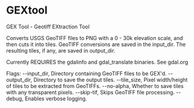 # GEXtool
GEX Tool - Geotiff EXtraction Tool

Converts USGS GeoTIFF files to PNG with a 0 - 30k elevation scale, and then cuts it into tiles.
GeoTIFF conversions are saved in the input_dir. The resulting tiles, if any, are saved in output_dir.

Currently REQUIRES the gdalinfo and gdal_translate binaries. See gdal.org

Flags:
  --input_dir, Directory containing GeoTIFF files to be GEX'd.
  --output_dir, Directory to save the output tiles.
  --tile_size, Pixel width/height of tiles to be extracted from GeoTIFFs.
  --no-alpha, Whether to save tiles with any transparent pixels.
  --skip-tif, Skips GeoTIFF file processing.
  --debug, Enables verbose logging.
